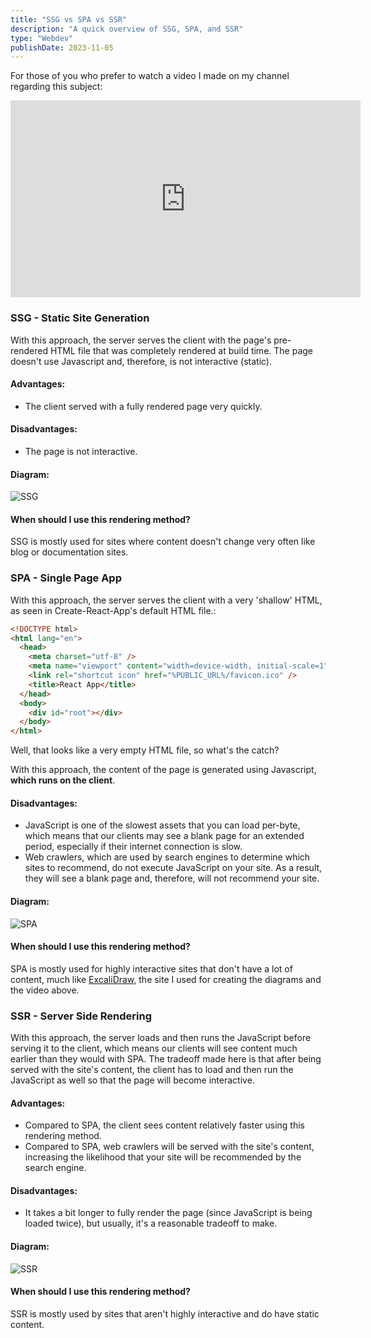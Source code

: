 ```yaml
---
title: "SSG vs SPA vs SSR"
description: "A quick overview of SSG, SPA, and SSR"
type: "Webdev"
publishDate: 2023-11-05
---
```


For those of you who prefer to watch a video I made on my channel regarding this subject:

<iframe class="mx-auto" width="560" height="315" src="https://www.youtube.com/embed/j-zylOoX80g" title="SSG vs SPA vs SSR In 6 Minutes!!" frameborder="0" allow="accelerometer; autoplay; clipboard-write; encrypted-media; gyroscope; picture-in-picture; web-share" allowfullscreen=""></iframe>

### SSG - Static Site Generation

With this approach, the server serves the client with the page's pre-rendered HTML file that was completely rendered at build time. The page doesn't use Javascript and, therefore, is not interactive (static).

#### Advantages:

- The client served with a fully rendered page very quickly.

#### Disadvantages:

- The page is not interactive.

#### Diagram:

![SSG](/images/posts/ssg-vs-spa-vs-ssr/SSG.PNG)

#### When should I use this rendering method?

SSG is mostly used for sites where content doesn't change very often like blog or documentation sites.

### SPA - Single Page App

With this approach, the server serves the client with a very 'shallow' HTML, as seen in Create-React-App's default HTML file.:

```html
<!DOCTYPE html>
<html lang="en">
  <head>
    <meta charset="utf-8" />
    <meta name="viewport" content="width=device-width, initial-scale=1" />
    <link rel="shortcut icon" href="%PUBLIC_URL%/favicon.ico" />
    <title>React App</title>
  </head>
  <body>
    <div id="root"></div>
  </body>
</html>
```

Well, that looks like a very empty HTML file, so what's the catch?

With this approach, the content of the page is generated using Javascript, **which runs on the client**.

#### Disadvantages:

- JavaScript is one of the slowest assets that you can load per-byte, which means that our clients may see a blank page for an extended period, especially if their internet connection is slow.
- Web crawlers, which are used by search engines to determine which sites to recommend, do not execute JavaScript on your site. As a result, they will see a blank page and, therefore, will not recommend your site.

#### Diagram:

![SPA](/images/posts/ssg-vs-spa-vs-ssr/SPA.PNG)

#### When should I use this rendering method?

SPA is mostly used for highly interactive sites that don't have a lot of content, much like [ExcaliDraw](https://excalidraw.com/), the site I used for creating the diagrams and the video above.

### SSR - Server Side Rendering

With this approach, the server loads and then runs the JavaScript before serving it to the client, which means our clients will see content much earlier than they would with SPA. The tradeoff made here is that after being served with the site's content, the client has to load and then run the JavaScript as well so that the page will become interactive.

#### Advantages:

- Compared to SPA, the client sees content relatively faster using this rendering method.
- Compared to SPA, web crawlers will be served with the site's content, increasing the likelihood that your site will be recommended by the search engine.

#### Disadvantages:

- It takes a bit longer to fully render the page (since JavaScript is being loaded twice), but usually, it's a reasonable tradeoff to make.

#### Diagram:

![SSR](/images/posts/ssg-vs-spa-vs-ssr/SSR.PNG)

#### When should I use this rendering method?

SSR is mostly used by sites that aren't highly interactive and do have static content.
